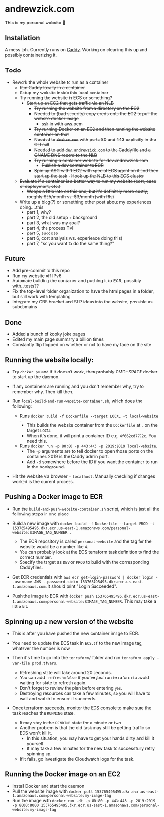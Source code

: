 # andrewzick.com

This is my personal website :tada:

## Installation

A mess tbh. Currently runs on [Caddy](https://github.com/caddyserver/caddy/). Working on cleaning this up and possibly containerizing it.

## Todo
- Rework the whole website to run as a container
  - ~~Run Caddy locally in a container~~
  - ~~Setup my website inside this local container~~
  - ~~Try running the website in ECS or something?~~
  	- ~~Start up an EC2 that gets traffic via an NLB~~
  		- ~~Try running the website from a directory on the EC2~~
  		- ~~Needed to (bad security) copy creds onto the EC2 to pull the website docker image~~
  			- ~~ssh in with aws.pem~~
  		- ~~Try running Docker on an EC2 and then running the website container on that~~
  		- ~~Needed to `docker run` with ports 80 and 443 explicitly in the CLI call~~
  		- ~~Needed to add `dev.andrewzick.com` to the Caddyfile and a CNAME DNS record to the NLB~~
		- ~~Try running a container website for dev.andrewzick.com~~
			- ~~Publish a dev container to ECR~~
      - ~~Spin up ASG with 1 EC2 with special ECS agent on it and then start up the task~~
			- ~~Hook up the NLB to this ECS cluster~~
  - ~~Evaluate if a container is a better way to run my website (cost, ease of deployment, etc.)~~
    - ~~Woops a little late on this one, but it's definitely more costly, roughly $25/month vs. $3/month (with RIs)~~
  - Write up a blog(?) or something other post about my experiences doing....this
    - part 1, why?
    - part 2, the old setup + background
    - part 3, what was my goal?
    - part 4, the process TM
    - part 5, success
    - part 6, cost analysis (vs. experience doing this)
    - part 7, "so you want to do the same thing?"


## Future
- Add pre-commit to this repo
- Run my website off IPv6
- Automate building the container and pushing it to ECR, possibly with...tests??
- Fix the top-level folder organization to have the html pages in a folder, but still work with templating
- Integrate my CBB bracket and SLP ideas into the website, possible as subdomains


## Done
- Added a bunch of kooky joke pages
- Edited my main page summary a billion times
- Constantly flip flopped on whether or not to have my face on the site

###

## Running the website locally:
- Try `docker ps` and if it doesn't work, then probably CMD+SPACE docker to start up the daemon.
- If any containers are running and you don't remember why, try to remember why. Then kill then.

- Run `local-build-and-run-website-container.sh`, which does the following:
  - Runs `docker build -f Dockerfile --target LOCAL -t local-website .`
    - This builds the website container from the `Dockerfile` at `.` on the target `LOCAL`
    - When it's done, it will print a container ID e.g. `4f662cd7772c`. You need this.
  - Runs `docker run -p 80:80 -p 443:443 -p 2019:2019 local-website`.
    - The `-p` arguments are to tell docker to open those ports on the container. 2019 is the Caddy admin port.
    - Add `-d` somewhere before the ID if you want the container to run in the background.

- Hit the website via browser + `localhost`. Manually checking if changes worked is the current process.


## Pushing a Docker image to ECR
- Run the `build-and-push-website-container.sh` script, which is just all the following steps in one place

- Build a new image with `docker build -f Dockerfile --target PROD -t 153765495495.dkr.ecr.us-east-1.amazonaws.com/personal-website:$IMAGE_TAG_NUMBER .`
  - The ECR repository is called `personal-website` and the tag for the website would be a number like `4`.
  - You can probably look at the ECS terraform task definition to find the correct number.
  - Specify the target as `DEV` or `PROD` to build with the corresponding Caddyfiles.

- Get ECR credentials with `aws ecr get-login-password | docker login --username AWS --password-stdin 153765495495.dkr.ecr.us-east-1.amazonaws.com`. It should print "Login Succeeded".

- Push the image to ECR with `docker push 153765495495.dkr.ecr.us-east-1.amazonaws.com/personal-website:$IMAGE_TAG_NUMBER`. This may take a little bit.


## Spinning up a new version of the website
- This is after you have pushed the new container image to ECR.
- You need to update the ECS task in `ECS.tf` to the new image tag, whatever the number is now.

- Then it's time to go into the `terraform/` folder and run `terraform apply -var-file prod.tfvars`.
  - Refreshing state will take around 20 seconds.
  - You can add `-refresh=false` if you've _just_ run terraform to avoid waiting for state to refresh again.
  - Don't forget to review the plan before entering `yes`.
  - Destroying resources can take a few minutes, so you will have to wait and watch to ensure it succeeds.

- Once terraform succeeds, monitor the ECS console to make sure the task reaches the `RUNNING` state.
  - It may stay in the `PENDING` state for a minute or two.
  - Another problem is that the old task may still be getting traffic so ECS won't kill it.
    - In this situation, you may have to get your hands dirty and kill it yourself.
    - It may take a few minutes for the new task to successfully retry spinning up.
  - If it fails, go investigate the Cloudwatch logs for the task.


## Running the Docker image on an EC2
- Install Docker and start the daemon
- Pull the website image with `docker pull 153765495495.dkr.ecr.us-east-1.amazonaws.com/personal-website:my-image-tag`
- Run the image with `docker run -dt -p 80:80 -p 443:443 -p 2019:2019 -p 8000:8000 153765495495.dkr.ecr.us-east-1.amazonaws.com/personal-website:my-image-tag`
